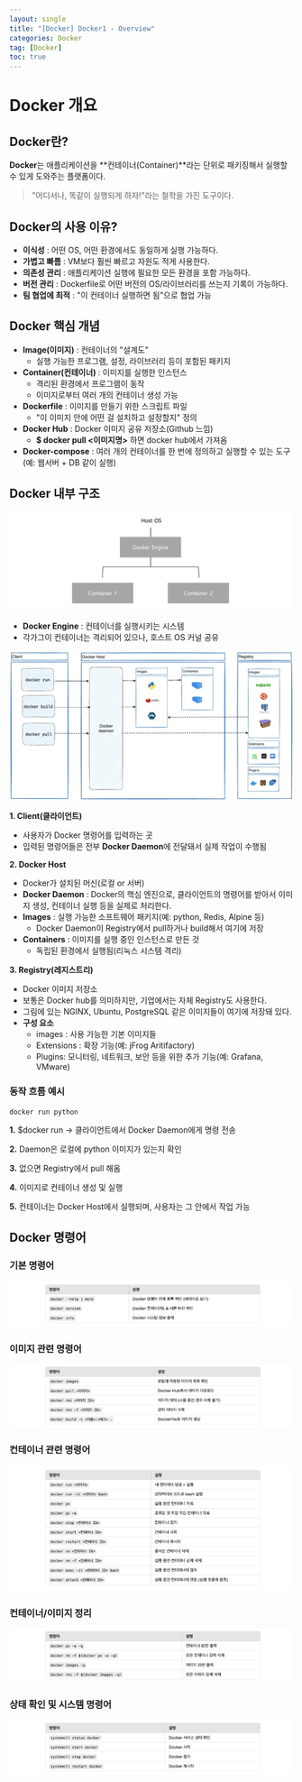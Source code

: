 ```yaml
---
layout: single
title: "[Docker] Docker1 - Overview"
categories: Docker
tag: [Docker]
toc: true
---
```


# Docker 개요

## Docker란?
 **Docker**는 애플리케이션을 **컨테이너(Container)**라는 단위로 패키징해서 실행할 수 있게 도와주는 플랫폼이다.
 > "어디서나, 똑같이 실행되게 하자!"라는 철학을 가진 도구이다.

## Docker의 사용 이유?
 - **이식성** : 어떤 OS, 어떤 환경에서도 동일하게 실행 가능하다.
 - **가볍고 빠름** : VM보다 훨씬 빠르고 자원도 적게 사용한다.
 - **의존성 관리** : 애플리케이션 실행에 필요한 모든 환경을 포함 가능하다.
 - **버전 관리** : Dockerfile로 어떤 버전의 OS/라이브러리를 쓰는지 기록이 가능하다.
 - **팀 협업에 최적** : "이 컨테이너 실행하면 됨"으로 협업 가능

## Docker 핵심 개념
 - **Image(이미지)** : 컨테이너의 "설계도"
    - 실행 가능한 프로그램, 설정, 라이브러리 등이 포함된 패키지
 - **Container(컨테이너)** : 이미지를 실행한 인스턴스
    - 격리된 환경에서 프로그램이 동작
    - 이미지로부터 여러 개의 컨테이너 생성 가능
 - **Dockerfile** : 이미지를 만들기 위한 스크립트 파일
    - "이 이미지 안에 어떤 걸 설치하고 설정할지" 정의
 - **Docker Hub** : Docker 이미지 공유 저장소(Github 느낌)
    - **$ docker pull <이미지명>** 하면 docker hub에서 가져옴
 - **Docker-compose** : 여러 개의 컨테이너를 한 번에 정의하고 실행할 수 있는 도구(예: 웹서버 + DB 같이 실행)


## Docker 내부 구조

![Alt text](/assets/DKimages/DockerArch.png)

 - **Docker Engine** : 컨테이너를 실행시키는 시스템
 - 각가그이 컨테이너는 격리되어 있으나, 호스트 OS 커널 공유

![Alt text](/assets/DKimages/docker-architecture.webp)

**1. Client(클라이언트)**
 - 사용자가 Docker 명령어를 입력하는 곳
 - 입력된 명령어들은 전부 **Docker Daemon**에 전달돼서 실제 작업이 수행됨

**2. Docker Host**
 - Docker가 설치된 머신(로컬 or 서버)
 - **Docker Daemon** : Docker의 핵심 엔진으로, 클라이언트의 명령어를 받아서 이미지 생성, 컨테이너 실행 등을 실제로 처리한다.
 - **Images** : 실행 가능한 소프트웨어 패키지(예: python, Redis, Alpine 등)
    - Docker Daemon이 Registry에서 pull하거나 build해서 여기에 저장
 - **Containers** : 이미지를 실행 중인 인스턴스로 만든 것
    - 독립된 환경에서 실행됨(리눅스 시스템 격리)

**3. Registry(레지스트리)** 
 - Docker 이미지 저장소
 - 보통은 Docker hub를 의미하지만, 기업에서는 자체 Registry도 사용한다.
 - 그림에 있는 NGINX, Ubuntu, PostgreSQL 같은 이미지들이 여기에 저장돼 있다.
 - **구성 요소**
    - images : 사용 가능한 기본 이미지들
    - Extensions : 확장 기능(예: jFrog Aritifactory)
    - Plugins: 모니터링, 네트워크, 보안 등을 위한 추가 기능(예: Grafana, VMware)

### 동작 흐름 예시

```
docker run python
```

**1.** $docker run -> 클라이언트에서 Docker Daemon에게 명령 전송

**2.** Daemon은 로컬에 python 이미지가 있는지 확인

**3.** 없으면 Registry에서 pull 해옴

**4.** 이미지로 컨테이너 생성 및 실행

**5.** 컨테이너는 Docker Host에서 실행되며, 사용자는 그 안에서 작업 가능

## Docker 명령어

### 기본 명령어

![Alt text](/assets/DKimages/BasicI.png)

### 이미지 관련 명령어

![Alt text](/assets/DKimages/imageI.png)

### 컨테이너 관련 명령어

![Alt text](/assets/DKimages/containerI.png)

### 컨테이너/이미지 정리

![Alt text](/assets/DKimages/con_imgI.png)

### 상태 확인 및 시스템 명령어

![Alt text](/assets/DKimages/systemctlI.png)